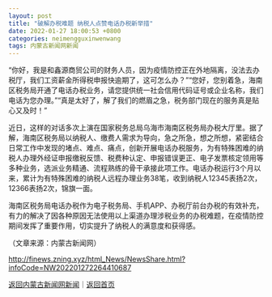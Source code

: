 ```yaml
---
layout: post
title: "破解办税难题 纳税人点赞电话办税新举措"
date: 2022-01-27 18:00:53 +0800
categories: neimengguxinwenwang
tags: 内蒙古新闻网新闻
---
```

<p>“你好，我是和鑫源商贸公司的财务人员，因为疫情防控正在外地隔离，没法去办税厅，我们工资薪金所得税申报快逾期了，这可怎么办？”“您好，您别着急，海南区税务局开通了电话办税业务，请您提供统一社会信用代码证号或企业名称，我们电话为您办理。”“真是太好了，解了我们的燃眉之急，税务部门现在的服务真是贴心又及时！”</p><p>近日，这样的对话多次上演在国家税务总局乌海市海南区税务局办税大厅里。据了解，海南区税务局以纳税人、缴费人需求为导向，急之所急，想之所想，紧密结合日常工作中发现的堵点、难点、痛点，创新开展电话办税服务，为有特殊困难的纳税人办理外经证申报缴税反馈、税费种认定、申报错误更正、电子发票核定领用等多种业务，选派业务精通、流程熟练的骨干承接此项工作。电话办税运行3个月以来，累计为有特殊困难的纳税人远程办理业务38笔，收到纳税人12345表扬2次，12366表扬2次，锦旗一面。 &nbsp;</p><p>海南区税务局电话办税作为电子税务局、手机APP、办税厅前台办税的有效补充，有力的解决了因各种原因无法使用以上渠道办理涉税业务的办税难题，在疫情防控期间发挥了重要作用，切实提升了纳税人的满意度和获得感。</p><p class="em_media">（文章来源：内蒙古新闻网）</p>

<http://finews.zning.xyz/html_News/NewsShare.html?infoCode=NW202201272264410687>

[返回内蒙古新闻网新闻](//finews.withounder.com/category/neimengguxinwenwang.html)｜[返回首页](//finews.withounder.com/)